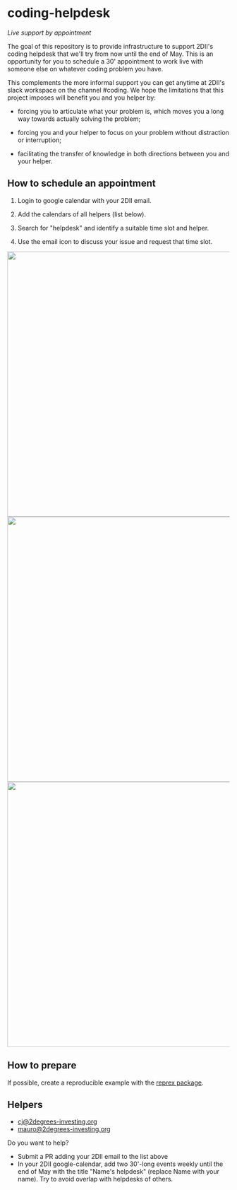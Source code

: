 # coding-helpdesk

_Live support by appointment_

The goal of this repository is to provide infrastructure to support 2DII's coding helpdesk that we'll try from now until the end of May. This is an opportunity for you to schedule a 30' appointment to work live with someone else on whatever coding problem you have. 

This complements the more informal support you can get anytime at 2DII's slack workspace on the channel #coding. We hope the limitations that this project imposes will benefit you and you helper by:

* forcing you to articulate what your problem is, which moves you a long way towards actually solving the problem;

* forcing you and your helper to focus on your problem without distraction or interruption;

* facilitating the transfer of knowledge in both directions between you and your helper.



## How to schedule an appointment

1. Login to google calendar with your 2DII email.

2. Add the calendars of all helpers (list below).

3. Search for "helpdesk" and identify a suitable time slot and helper.

4. Use the email icon to discuss your issue and request that time slot.

<img src=http://i.imgur.com/OWuGDKa.png, width=600>
<img src=http://i.imgur.com/PDs47DO.png, width=600>
<img src=http://i.imgur.com/Asoduvr.png, width=600>



## How to prepare

If possible, create a reproducible example with the [reprex package](https://reprex.tidyverse.org/).



## Helpers

* cj@2degrees-investing.org
* mauro@2degrees-investing.org

Do you want to help? 
* Submit a PR adding your 2DII email to the list above
* In your 2DII google-calendar, add two 30'-long events weekly until the end of May with the title "Name's helpdesk" (replace Name with your name). Try to avoid overlap with helpdesks of others.
